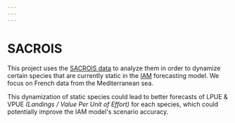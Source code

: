 ```yaml
---
---
---
```


# SACROIS

This project uses the [SACROIS data](https://sih.ifremer.fr/Debarquements-effort-de-peche/Sacrois) to analyze them in order to dynamize certain species that are currently static in the [IAM](https://archimer.ifremer.fr/doc/00784/89579/) forecasting model. We focus on French data from the Mediterranean sea.

This dynamization of static species could lead to better forecasts of LPUE & VPUE *(Landings / Value Per Unit of Effort)* for each species, which could potentially improve the IAM model's scenario accuracy.
